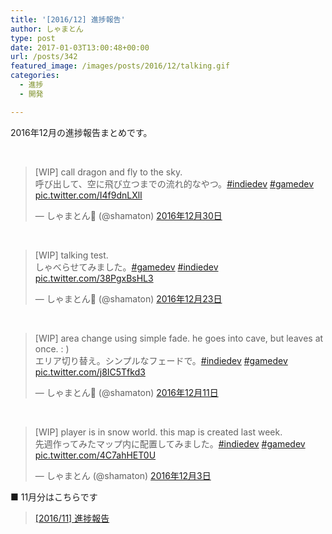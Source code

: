 ```yaml
---
title: '[2016/12] 進捗報告'
author: しゃまとん
type: post
date: 2017-01-03T13:00:48+00:00
url: /posts/342
featured_image: /images/posts/2016/12/talking.gif
categories:
  - 進捗
  - 開発

---
```

2016年12月の進捗報告まとめです。

&nbsp;

<blockquote class="twitter-tweet" data-lang="ja">
  <p dir="ltr" lang="ja">
    [WIP] call dragon and fly to the sky.<br /> 呼び出して、空に飛び立つまでの流れ的なやつ。<a href="https://twitter.com/hashtag/indiedev?src=hash">#indiedev</a> <a href="https://twitter.com/hashtag/gamedev?src=hash">#gamedev</a> <a href="https://t.co/I4f9dnLXlI">pic.twitter.com/I4f9dnLXlI</a>
  </p>
  
  <p>
    — しゃまとん&#x1f349; (@shamaton) <a href="https://twitter.com/shamaton/status/814835823057072128">2016年12月30日</a>
  </p>
</blockquote>



&nbsp;

<blockquote class="twitter-tweet" data-lang="ja">
  <p dir="ltr" lang="ja">
    [WIP] talking test.<br /> しゃべらせてみました。<a href="https://twitter.com/hashtag/gamedev?src=hash">#gamedev</a> <a href="https://twitter.com/hashtag/indiedev?src=hash">#indiedev</a> <a href="https://t.co/38PgxBsHL3">pic.twitter.com/38PgxBsHL3</a>
  </p>
  
  <p>
    — しゃまとん&#x1f349; (@shamaton) <a href="https://twitter.com/shamaton/status/812327500776775680">2016年12月23日</a>
  </p>
</blockquote>



&nbsp;

<blockquote class="twitter-tweet" data-lang="ja">
  <p dir="ltr" lang="ja">
    [WIP] area change using simple fade. he goes into cave, but leaves at once. : )<br /> エリア切り替え。シンプルなフェードで。<a href="https://twitter.com/hashtag/indiedev?src=hash">#indiedev</a> <a href="https://twitter.com/hashtag/gamedev?src=hash">#gamedev</a> <a href="https://t.co/j8IC5Tfkd3">pic.twitter.com/j8IC5Tfkd3</a>
  </p>
  
  <p>
    — しゃまとん&#x1f413; (@shamaton) <a href="https://twitter.com/shamaton/status/807965005349986305">2016年12月11日</a>
  </p>
</blockquote>



&nbsp;

<blockquote class="twitter-tweet" data-lang="ja">
  <p dir="ltr" lang="ja">
    [WIP] player is in snow world. this map is created last week.<br /> 先週作ってみたマップ内に配置してみました。<a href="https://twitter.com/hashtag/indiedev?src=hash">#indiedev</a> <a href="https://twitter.com/hashtag/gamedev?src=hash">#gamedev</a> <a href="https://t.co/4C7ahHET0U">pic.twitter.com/4C7ahHET0U</a>
  </p>
  
  <p>
    — しゃまとん (@shamaton) <a href="https://twitter.com/shamaton/status/805046540410597376">2016年12月3日</a>
  </p>
</blockquote>



■ 11月分はこちらです

<blockquote class="wp-embedded-content">
  <p>
    <a href="http://shamaton.orz.hm/blog/posts/332">[2016/11] 進捗報告</a>
  </p>
</blockquote>